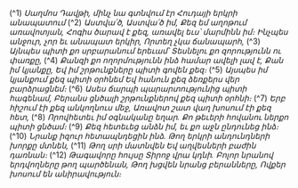 
(^1) _Սաղմոս Դավթի, մինչ նա գտնվում էր Հուդայի երկրի անապատում_
(^2) _Աստվա՛ծ, Աստվա՛ծ իմ,
Քեզ եմ աղոթում առավոտյան,
Հոգիս ծարավ է քեզ, առավել եւս՝ մարմինն իմ։
Ինչպես անջուր, չոր եւ անապատ երկիր,
Որտեղ չկա ճանապարհ,_
(^3) _Այնպես պիտի քո սրբարանում երեւամ՝
Տեսնելու քո զորությունն ու փառքը,_
(^4) _Քանզի քո ողորմությունն ինձ համար ավելի լավ է,
Քան իմ կյանքը,
Եվ իմ շրթունքները պիտի գովեն քեզ։_
(^5) _Այսպես իմ կյանքում քեզ պիտի օրհնեմ
Եվ հանուն քեզ ձեռքերս վեր բարձրացնեմ։_
(^6) _Ասես ճարպի պարարտությունից պիտի հագենամ,
Բերանս ցնծալի շրթունքներով քեզ պիտի օրհնի։_
(^7) _Երբ հիշում էի քեզ անկողնուս մեջ,
Առավոտ շատ վաղ խոսում էի քեզ հետ,_
(^8) _Որովհետեւ իմ օգնականը եղար.
Քո թեւերի հովանու ներքո պիտի ցնծամ։_
(^9) _Քեզ հետեւեց անձն իմ, եւ քո աջն ընդունեց ինձ։_
(^10) _Նրանք իզուր հետապնդեցին ինձ.
Թող երկրի անդունդների խորքը մտնեն,_
(^11) _Թող սրի մատնվեն
Եվ աղվեսների բաժին դառնան։_
(^12) _Թագավորը հույսը Տիրոջ վրա կդնի.
Բոլոր նրանով երդվողները թող պարծենան,
Թող խցվեն նրանց բերանները,
Ովքեր խոսում են անիրավություն։_

